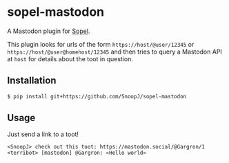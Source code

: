 # sopel-mastodon

A Mastodon plugin for [Sopel](https://sopel.chat/).

This plugin looks for urls of the form `https://host/@user/12345` or `https://host/@user@homehost/12345`
and then tries to query a Mastodon API at `host` for details about the toot in question.

## Installation

```bash
$ pip install git+https://github.com/SnoopJ/sopel-mastodon
```

## Usage

Just send a link to a toot!

```irc
<SnoopJ> check out this toot: https://mastodon.social/@Gargron/1
<terribot> [mastodon] @Gargron: «Hello world»
```
